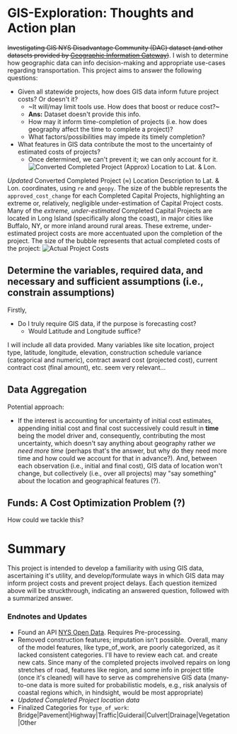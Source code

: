 # **GIS-Exploration**: Thoughts and Action plan
~~Investigating GIS NYS Disadvantage Community (DAC) dataset (and other datasets provided by [Geographic Information Gateway](https://opdgig.dos.ny.gov/search))~~. I wish to determine how geographic data can info decision-making and appropriate use-cases regarding transportation. This project aims to answer the following questions:
* Given all statewide projects, how does GIS data inform future project costs? Or doesn't it?
  * ~It will/may limit tools use. How does that boost or reduce cost?~
   * **Ans:** Dataset doesn't provide this info.
  * How may it inform time-completion of projects (i.e. how does geography affect the time to complete a project)?
  * What factors/possibilities may impede its timely completion?
* What features in GIS data contribute the most to the uncertainty of estimated costs of projects?
  * Once determined, we can't prevent it; we can only account for it.
![Converted Completed Project (Approx) Location to Lat. & Lon.](https://github.com/user-attachments/assets/8634f195-4f47-44f8-90c5-940764788179)

 *Updated* Converted Completed Project ($\approx$) Location Description to Lat. & Lon. coordinates, using `re` and `geopy`.
 The size of the bubble represents the `approved_cost_change` for each Completed Capital Projects, highlighting an extreme or, relatively, negligible under-estimation of Capital Project costs. Many of the *extreme,* *under-estimated* Completed Capital Projects are located in Long Island (specifically along the coast), in major cities like Buffalo, NY, or more inland around rural areas. These extreme, under-estimated project costs are more accentuated upon the completion of the project. The size of the bubble represents that actual completed costs of the project:
 ![Actual Project Costs](https://github.com/user-attachments/assets/79f63cb3-1149-4e5d-970b-8da9174cd860)

 
## Determine the variables, required data, and **necessary** and **sufficient** assumptions (i.e., constrain assumptions)
Firstly,
* Do I truly require GIS data, if the purpose is forecasting cost?
  * Would Latitude and Longitude suffice?
 
I will include all data provided. Many variables like site location, project type, latitude, longitude, elevation, construction schedule variance (categorical and numeric), contract award cost (projected cost), current contract cost (final amount), etc. seem very relevant...
## Data Aggregation
Potential approach:
* If the interest is accounting for uncertainty of initial cost estimates, appending initial cost and final cost successively could result in **time** being the model driver and, consequently, contributing the most uncertainty, which doesn't say anything about geography rather *we need more time* (perhaps that's the answer, but why do they need more time and how could we account for that in advance?). And, between each observation (i.e., initial and final cost), GIS data of location won't change, but collectively (i.e., over all projects) may "say something" about the location and geographical features (?).
## **Funds**: A Cost Optimization Problem (?)
How could we tackle this? 
# Summary
This project is intended to develop a familiarity with using GIS data, ascertaining it's utility, and develop/formulate ways in which GIS data may inform project costs and prevent project delays. Each question itemized above will be struckthrough, indicating an answered question, followed with a summarized answer. 
### Endnotes and Updates
* Found an API [NYS Open Data](https://dev.socrata.com/foundry/data.ny.gov/rz8t-4kmq). Requires Pre-processing.
* Removed construction features; imputation isn't possible. Overall, many of the model features, like type_of_work, are poorly categorized, as it lacked consistent categories. I'll have to review each cat. and create new cats. Since many of the completed projects involved repairs on long stretches of road, features like region, and some info in project title (once it's cleaned) will have to serve as comprehensive GIS data (many-to-one data is more suited for probabilistic models, e.g., risk analysis of coastal regions which, in hindsight, would be most appropriate)
* *Updated Completed Project location data*
* Finalized Categories for `type_of_work`: Bridge|Pavement|Highway|Traffic|Guiderail|Culvert|Drainage|Vegetation|Other
